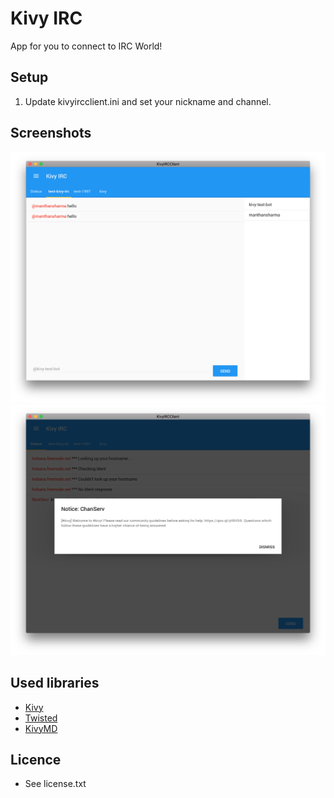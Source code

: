 # Kivy IRC

App for you to connect to IRC World!

## Setup
1. Update kivyircclient.ini and set your nickname and channel.

## Screenshots

<img src="/screenshot.png" />
<img src="/screenshot1.png" />

## Used libraries
* [Kivy](https://github.com/kivy/kivy)
* [Twisted](https://github.com/twisted/twisted)
* [KivyMD](https://gitlab.com/kivymd/KivyMD)

## Licence
- See license.txt
